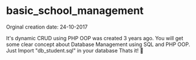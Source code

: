 # basic_school_management
Orginal creation date: 24-10-2017

It's dynamic CRUD using PHP OOP was created 3 years ago.
You will get some clear concept about Database Management using SQL and PHP OOP.
Just Import "db_student.sql" in your database 
Thats it! 🙂
